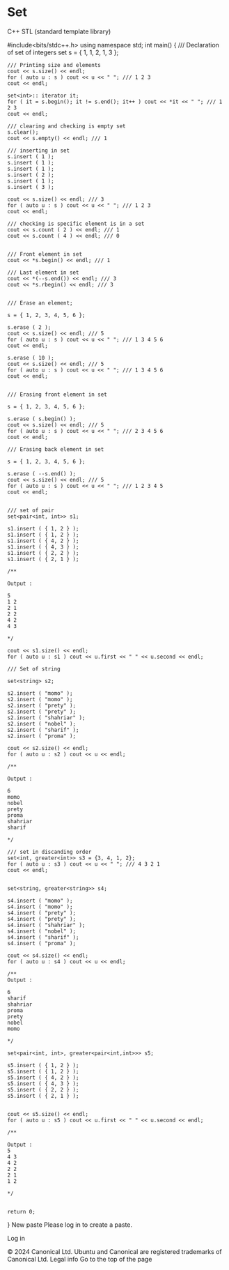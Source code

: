 # Set
C++ STL (standard template library)

#include<bits/stdc++.h>
using namespace std;
int main()
{
    /// Declaration of set of integers
	set<int> s = { 1, 1, 2, 1, 3 };

	/// Printing size and elements
	cout << s.size() << endl;
	for ( auto u : s ) cout << u << " "; /// 1 2 3
	cout << endl;

	set<int>:: iterator it;
	for ( it = s.begin(); it != s.end(); it++ ) cout << *it << " "; /// 1 2 3
	cout << endl;

	/// clearing and checking is empty set
	s.clear();
	cout << s.empty() << endl; /// 1

	/// inserting in set
	s.insert ( 1 );
	s.insert ( 1 );
	s.insert ( 1 );
	s.insert ( 2 );
	s.insert ( 1 );
	s.insert ( 3 );

	cout << s.size() << endl; /// 3
	for ( auto u : s ) cout << u << " "; /// 1 2 3
	cout << endl;

	/// checking is specific element is in a set
	cout << s.count ( 2 ) << endl; /// 1
	cout << s.count ( 4 ) << endl; /// 0


    /// Front element in set
    cout << *s.begin() << endl; /// 1

    /// Last element in set
    cout << *(--s.end()) << endl; /// 3
    cout << *s.rbegin() << endl; /// 3


    /// Erase an element;

    s = { 1, 2, 3, 4, 5, 6 };

    s.erase ( 2 );
    cout << s.size() << endl; /// 5
	for ( auto u : s ) cout << u << " "; /// 1 3 4 5 6
	cout << endl;

	s.erase ( 10 );
    cout << s.size() << endl; /// 5
	for ( auto u : s ) cout << u << " "; /// 1 3 4 5 6
	cout << endl;


	/// Erasing front element in set

	s = { 1, 2, 3, 4, 5, 6 };

    s.erase ( s.begin() );
    cout << s.size() << endl; /// 5
	for ( auto u : s ) cout << u << " "; /// 2 3 4 5 6
	cout << endl;

	/// Erasing back element in set

	s = { 1, 2, 3, 4, 5, 6 };

    s.erase ( --s.end() );
    cout << s.size() << endl; /// 5
	for ( auto u : s ) cout << u << " "; /// 1 2 3 4 5
	cout << endl;


	/// set of pair
	set<pair<int, int>> s1;

	s1.insert ( { 1, 2 } );
	s1.insert ( { 1, 2 } );
	s1.insert ( { 4, 2 } );
	s1.insert ( { 4, 3 } );
	s1.insert ( { 2, 2 } );
	s1.insert ( { 2, 1 } );

	/**

	Output :

	5
    1 2
    2 1
    2 2
    4 2
    4 3

    */

	cout << s1.size() << endl;
	for ( auto u : s1 ) cout << u.first << " " << u.second << endl;

	/// Set of string

	set<string> s2;

	s2.insert ( "momo" );
	s2.insert ( "momo" );
	s2.insert ( "prety" );
	s2.insert ( "prety" );
	s2.insert ( "shahriar" );
	s2.insert ( "nobel" );
	s2.insert ( "sharif" );
	s2.insert ( "proma" );

	cout << s2.size() << endl;
	for ( auto u : s2 ) cout << u << endl;

	/**

	Output :

	6
    momo
    nobel
    prety
    proma
    shahriar
    sharif

    */

    /// set in discanding order
    set<int, greater<int>> s3 = {3, 4, 1, 2};
    for ( auto u : s3 ) cout << u << " "; /// 4 3 2 1
    cout << endl;


    set<string, greater<string>> s4;

	s4.insert ( "momo" );
	s4.insert ( "momo" );
	s4.insert ( "prety" );
	s4.insert ( "prety" );
	s4.insert ( "shahriar" );
	s4.insert ( "nobel" );
	s4.insert ( "sharif" );
	s4.insert ( "proma" );

	cout << s4.size() << endl;
	for ( auto u : s4 ) cout << u << endl;

	/**
	Output :

	6
    sharif
    shahriar
    proma
    prety
    nobel
    momo

    */

    set<pair<int, int>, greater<pair<int,int>>> s5;

	s5.insert ( { 1, 2 } );
	s5.insert ( { 1, 2 } );
	s5.insert ( { 4, 2 } );
	s5.insert ( { 4, 3 } );
	s5.insert ( { 2, 2 } );
	s5.insert ( { 2, 1 } );


	cout << s5.size() << endl;
	for ( auto u : s5 ) cout << u.first << " " << u.second << endl;

	/**

	Output :
	5
    4 3
    4 2
    2 2
    2 1
    1 2

    */


	return 0;
}
New paste
Please log in to create a paste.

Log in

© 2024 Canonical Ltd. Ubuntu and Canonical are registered trademarks of Canonical Ltd.
Legal info
Go to the top of the page
